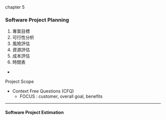 chapter 5

### Software Project Planning

1. 專案目標
2. 可行性分析
3. 風險評估
4. 資源評估
5. 成本評估
6. 時間表

-

Project Scope

* Context Free Questions \(CFQ\)
  * FOCUS : customer, overall goal, benefits



---

#### Software Project Estimation

